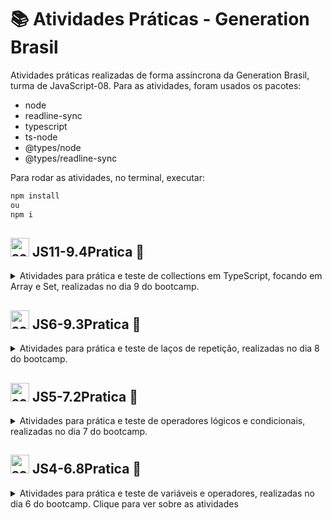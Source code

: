 # 📚 Atividades Práticas - Generation Brasil
Atividades práticas realizadas de forma assíncrona da Generation Brasil, turma de JavaScript-08.
Para as atividades, foram usados os pacotes:
- node
- readline-sync
- typescript
- ts-node
- @types/node
- @types/readline-sync

Para rodar as atividades, no terminal, executar:
```bash 
npm install
ou
npm i
```

## <img src="https://i.imgur.com/izFuHID.png" title="source: imgur.com" width="30px"/> JS11-9.4Pratica 📖
<details><summary>Atividades para prática e teste de collections em TypeScript, focando em Array e Set, realizadas no dia 9 do bootcamp.</summary>

### 📝 Lista 1 - Collection Array  - Atividade 1
Receber 5 cores, armazenar em uma coleção, formatar para que a primeira letra seja sempre maíuscula e o restante minúscula e imprimir a lista na ordem digitada e a lista em ordem crescente.

### 📝 Lista 1 - Collection Array  - Atividade 2
Com uma coleção de números de 10 valores inteiros pré-definida, receber um numero inteiro e procurar dentro da array. Se for encontrado, dizer seu index, se não for encontrado, dizer que não conseguiu encontrar. 

### 📝 Lista 2 - Collection Set  - Atividade 3
Receber 10 valores inteiros não repetidos e adicionar-los a uma coleção. Depois, mostrar todos os elementos de forma ordenada.

### 📝 Lista 2 - Collection Set  - Atividade 4
Com uma coleção de números de 10 valores inteiros pré-definida, receber um numero inteiro e procurar dentro da array. Se for encontrado, dizer que foi encontrado, se não for encontrado, dizer que não conseguiu encontrar. </details>

## <img src="https://i.imgur.com/r9lrbPG.png" title="source: imgur.com" width="30px"/> JS6-9.3Pratica 📖

<details><summary>Atividades para prática e teste de laços de repetição, realizadas no dia 8 do bootcamp.</summary>

### 📝 Lista 1 - Laço For  - Atividade 1
Receber dois números e verificar neste intervalo, quais números são múltiplos de 3 e de 5. Se o primeiro número for maior que o segundo, exibir um erro e fechar o programa.

### 📝 Lista 1 - Laço For  - Atividade 2
Receber 10 numeros e calcular quantos desses números foram pares e quantos desses números foram ímpares.

### 📝 Lista 2 - Laço While  - Atividade 3
Recebe valores de idades e verifica quantos desses valores de idade são maiores que 21 e quantos são menores que 50. Quando recebe um valor negativo, para de fazer a contagem e mostra o resultado.

### 📝 Lista 2 - Laço While  - Atividade 4
Realiza uma pesquisa recebendo a idade, um código para a identidade de gênero e um código para o tipo de desenvolvedora. Depois pergunta se será cadastrado um colaborador. Quando não houver mais colaboradores para cadastrar, mostra alguns dos dados obtidos com a pesquisa.

### 📝 Lista 2 - Laço While  - Atividade 5
Recebe números inteiros diferentes de 0 e faz uma soma de todos que foram positivos. Se o 0 for digitado, finalizará a conta e mostrará o resultado.

### 📝 Lista 2 - Laço While  - Atividade 6
Recebe números inteiros diferentes de 0 e faz uma soma de todos que foram múltplos de 3. Se o 0 for digitado, finalizará a conta e mostrará a média dos números como resultado. </details>

## <img src="https://i.imgur.com/r9lrbPG.png" title="source: imgur.com" width="30px"/> JS5-7.2Pratica 📖
<details> <summary>Atividades para prática e teste de operadores lógicos e condicionais, realizadas no dia 7 do bootcamp. </summary>

### 📝 Lista 1 - Condicional If - Atividade 1
Calcular a soma de dois números (A e B) e dizer se ele é maior, menor ou igual a um terceiro número (C).

### 📝 Lista 1 - Condicional If - Atividade 2
Verificação de um número para dizer se ele é positivo ou negativo e se ele é par ou ímpar.

### 📝 Lista 1 - Condicional If - Atividade 3
Verificação se uma pessoa é apta para doar sangue com base na sua idade e histórico de doação de sangue.

### 📝 Lista 1 - Condicional If - Atividade 4
Identificação de um animal com base no tipo de coluna, grupo e dieta.

### 📝 Lista 2 - Condicional Switch - Atividade 5
Realização da compra de um item com base em uma tabela e a quantidade desejada.

### 📝 Lista 2 - Condicional Switch - Atividade 6
Cálculo de reajuste de salário com base no cargo e salário atual.

### 📝 Lista 2 - Condicional Switch - Atividade 7
Calculadora simples que faz operações de +, -, / ou *.

### 📝 Lista 2 - Condicional Switch - Atividade 8
Programa de um banco simples com ações de saldo, saque e depósito. </details>

## <img src="https://i.imgur.com/r9lrbPG.png" title="source: imgur.com" width="30px"/> JS4-6.8Pratica 📖
<details> <summary> Atividades para prática e teste de variáveis e operadores, realizadas no dia 6 do bootcamp. 
<bold>Clique para ver sobre as atividades</bold> </summary>

### 📝 Atividade 1
Calcular a soma do salário com o abono.

### 📝 Atividade 2
Calcular a média de 4 notas.

### 📝 Atividade 3
Calcular o salário líquido com base no valor bruto, adicional noturno, horas extras e descontos.

### 📝 Atividade 4
Calcular a diferença do produto entre os números N1 e N2 pelo produto entre o N3 e o N4. </details>
